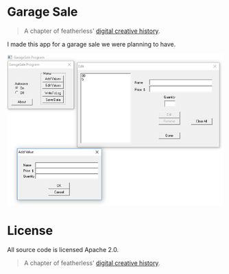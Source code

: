 # Garage Sale

> A chapter of featherless' [digital creative history](https://github.com/featherless/digital-creative-history).

I made this app for a garage sale we were planning to have.

![Screenshot](https://raw.githubusercontent.com/featherless/2003-GarageSale/master/gfx/screenshot.png)

# License

All source code is licensed Apache 2.0.

> A chapter of featherless' [digital creative history](https://github.com/featherless/digital-creative-history).
